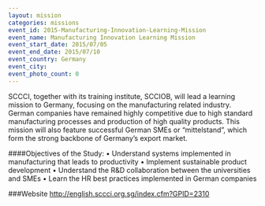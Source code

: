 ```yaml
---
layout: mission
categories: missions
event_id: 2015-Manufacturing-Innovation-Learning-Mission
event_name: Manufacturing Innovation Learning Mission
event_start_date: 2015/07/05
event_end_date: 2015/07/10
event_country: Germany
event_city: 
event_photo_count: 0
---
```



SCCCI, together with its training institute, SCCIOB, will lead a learning mission to Germany, focusing on the manufacturing related industry. German companies have remained highly competitive due to high standard manufacturing processes and production of high quality products. This mission will also feature successful German SMEs or “mittelstand”, which form the strong backbone of Germany’s export market.

####Objectives of the Study: 
• Understand systems implemented in manufacturing that leads to productivity
• Implement sustainable product development
• Understand the R&D collaboration between the universities and SMEs
• Learn the HR best practices implemented in German companies

###Website
<http://english.sccci.org.sg/index.cfm?GPID=2310>